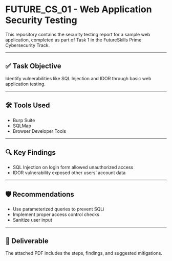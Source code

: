 # FUTURE_CS_01 - Web Application Security Testing

This repository contains the security testing report for a sample web application, completed as part of Task 1 in the FutureSkills Prime Cybersecurity Track.

---

## ✅ Task Objective

Identify vulnerabilities like SQL Injection and IDOR through basic web application testing.

---

## 🛠️ Tools Used

- Burp Suite
- SQLMap
- Browser Developer Tools

---

## 🔍 Key Findings

- SQL Injection on login form allowed unauthorized access
- IDOR vulnerability exposed other users’ account data

---

## 🛡️ Recommendations

- Use parameterized queries to prevent SQLi
- Implement proper access control checks
- Sanitize user input

---

## 📄 Deliverable

The attached PDF includes the steps, findings, and suggested mitigations.
